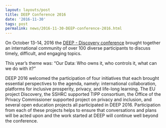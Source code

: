 ```yaml
---
layout: layouts/post
title: DEEP Conference 2016
date: '2016-11-30'
tags: post
permalink: news/2016-11-30-DEEP-conference-2016.html
---
```

<p>
On October 13-14, 2016 the <a href="http://deep.idrc.ocadu.ca">DEEP -
Discovery conference</a> brought together an international community of over 100
 diverse participants to discuss timely, difficult, and engaging topics.
</p>
<p>
This year’s theme was: “Our Data: Who owns it, who controls it, what can we
do with it?”
</p>
<p>
DEEP 2016 welcomed the participation of four initiatives that each brought
essential perspectives to the agenda, namely: international collaboration,
platforms for inclusive prosperity, privacy, and life-long learning. The EU
project Discovery, the SSHRC supported TIPP consortium, the Office of the
Privacy Commissioner supported project on privacy and inclusion, and
several open education projects all participated in DEEP 2016. Participation
from each of these projects helps to ensure that conversations and plans
will be acted upon and the work started at DEEP will continue well beyond the conference.
</p>

